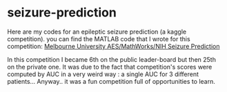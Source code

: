 # seizure-prediction
Here are my codes for an epileptic seizure prediction (a kaggle competition).
you can find the MATLAB code that I wrote for this competition:
[Melbourne University AES/MathWorks/NIH Seizure Prediction](https://www.kaggle.com/c/melbourne-university-seizure-prediction/leaderboard)

In this competition I became 6th on the public leader-board but then 25th on the private one. It was due to the fact that competition's scores were computed by AUC in a very weird way : a single AUC for 3 different patients… Anyway.. it was a fun competition full of  opportunities to learn.
